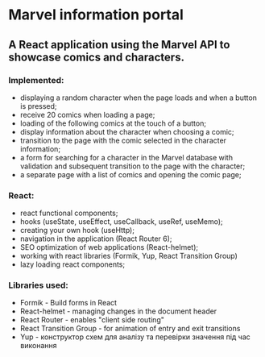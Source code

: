 # Marvel information portal

## A React application using the Marvel API to showcase comics and characters.

### Implemented:
- displaying a random character when the page loads and when a button is pressed;
- receive 20 comics when loading a page;
- loading of the following comics at the touch of a button;
- display information about the character when choosing a comic;
- transition to the page with the comic selected in the character information;
- a form for searching for a character in the Marvel database with validation and subsequent transition to the page with the character;
- a separate page with a list of comics and opening the comic page;

### React:
- react functional components;
- hooks (useState, useEffect, useCallback, useRef, useMemo);
- creating your own hook (useHttp);
- navigation in the application (React Router 6);
- SEO optimization of web applications (React-helmet);
- working with react libraries (Formik, Yup, React Transition Group)
- lazy loading react components;

### Libraries used:
- Formik - Build forms in React
- React-helmet - managing changes in the document header
- React Router - enables "client side routing"
- React Transition Group - for animation of entry and exit transitions
- Yup - конструктор схем для аналізу та перевірки значення під час виконання
